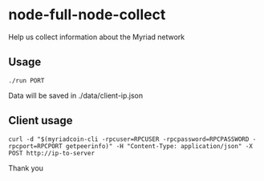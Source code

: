# node-full-node-collect

Help us collect information about the Myriad network

## Usage
`./run PORT`

Data will be saved in ./data/client-ip.json

## Client usage
`curl -d "$(myriadcoin-cli -rpcuser=RPCUSER -rpcpassword=RPCPASSWORD -rpcport=RPCPORT getpeerinfo)" -H "Content-Type: application/json" -X POST http://ip-to-server`

Thank you
